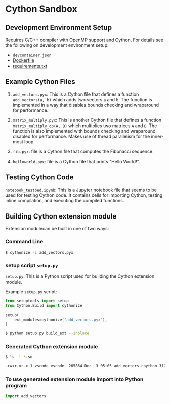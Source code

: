 # Cython Sandbox

## Development Environment Setup
Requires C/C++ compiler with OpenMP support and Cython. For details see the following on development environment setup:
- [`devcontainer.json`](../../.devcontainer/py-c-dev/devcontainer.json)
- [Dockerfile](../../.devcontainer/py-c-dev/Dockerfile)
- [requirements.txt](../../.devcontainer/py-c-dev/requirements.txt)


## Example Cython Files

1. `add_vectors.pyx`: This is a Cython file that defines a function `add_vectors(a, b)` which adds two vectors `a` and `b`. The function is implemented in a way that disables bounds checking and wraparound for performance.

1. `matrix_multiply.pyx`: This is another Cython file that defines a function `matrix_multiply_cp(A, B)` which multiplies two matrices `A` and `B`. The function is also implemented with bounds checking and wraparound disabled for performance.  Makes use of thread parallelism for the inner-most loop.

1. `fib.pyx`: file is a Cython file that computes the Fibonacci sequence.

1. `helloworld.pyx`: file is a Cython file that prints "Hello World!".

## Testing Cython Code

`notebook_testbed.ipynb`: This is a Jupyter notebook file that seems to be used for testing Cython code. It contains cells for importing Cython, testing inline compilation, and executing the compiled functions.


## Building Cython extension module 
Extension modulecan be built in one of two ways:

### Command Line
```bash
$ cythonize -i add_vectors.pyx
```

### setup script `setup.py`
`setup.py`: This is a Python script used for building the Cython extension module.

Example `setup.py` script:
```python
from setuptools import setup
from Cython.Build import cythonize

setup(
    ext_modules=cythonize("add_vectors.pyx"),
)
```

```bash
$ python setup.py build_ext --inplace
```

### Generated Cython extension module
```bash
$ ls -l *.so

-rwxr-xr-x 1 vscode vscode  265864 Dec  3 05:05 add_vectors.cpython-310-x86_64-linux-gnu.so

```

### To use generated extension module import into Python program
```python
import add_vectors
```

